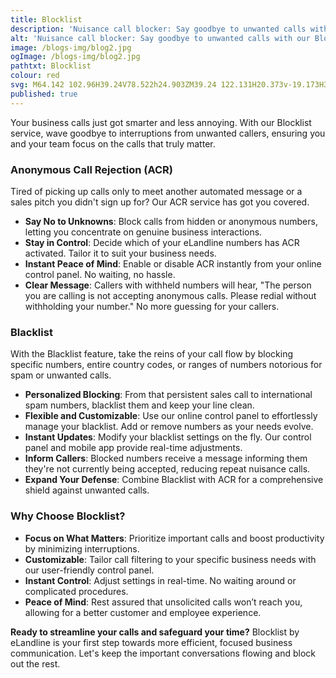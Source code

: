 ```yaml
---
title: Blocklist
description: 'Nuisance call blocker: Say goodbye to unwanted calls with our Blocklist feature.'
alt: 'Nuisance call blocker: Say goodbye to unwanted calls with our Blocklist feature.'
image: /blogs-img/blog2.jpg
ogImage: /blogs-img/blog2.jpg
pathtxt: Blocklist
colour: red
svg: M64.142 102.96H39.24V78.522h24.903ZM39.24 122.131H20.373v-19.173H39.24Zm-18.866-19.173H4.53V87.167h15.843Zm43.394 24.814v-24.814c26.41 0 46.784-25.94 36.597-53.388c-3.775-10.15-11.694-18.42-22.26-22.181c-27.167-9.772-53.2 10.527-53.2 36.468H0c0-41.354 40.37-74.064 84.52-60.53c19.242 6.017 34.334 21.055 40.37 40.23c13.581 43.985-19.245 84.214-61.123 84.214Zm0 0
published: true
---
```


Your business calls just got smarter and less annoying. With our Blocklist service, wave goodbye to interruptions from unwanted callers, ensuring you and your team focus on the calls that truly matter.

### Anonymous Call Rejection (ACR)

Tired of picking up calls only to meet another automated message or a sales pitch you didn't sign up for? Our ACR service has got you covered.

- **Say No to Unknowns**: Block calls from hidden or anonymous numbers, letting you concentrate on genuine business interactions.
- **Stay in Control**: Decide which of your eLandline numbers has ACR activated. Tailor it to suit your business needs.
- **Instant Peace of Mind**: Enable or disable ACR instantly from your online control panel. No waiting, no hassle.
- **Clear Message**: Callers with withheld numbers will hear, "The person you are calling is not accepting anonymous calls. Please redial without withholding your number." No more guessing for your callers.

### Blacklist

With the Blacklist feature, take the reins of your call flow by blocking specific numbers, entire country codes, or ranges of numbers notorious for spam or unwanted calls.

- **Personalized Blocking**: From that persistent sales call to international spam numbers, blacklist them and keep your line clean.
- **Flexible and Customizable**: Use our online control panel to effortlessly manage your blacklist. Add or remove numbers as your needs evolve.
- **Instant Updates**: Modify your blacklist settings on the fly. Our control panel and mobile app provide real-time adjustments.
- **Inform Callers**: Blocked numbers receive a message informing them they're not currently being accepted, reducing repeat nuisance calls.
- **Expand Your Defense**: Combine Blacklist with ACR for a comprehensive shield against unwanted calls.

### Why Choose Blocklist?

- **Focus on What Matters**: Prioritize important calls and boost productivity by minimizing interruptions.
- **Customizable**: Tailor call filtering to your specific business needs with our user-friendly control panel.
- **Instant Control**: Adjust settings in real-time. No waiting around or complicated procedures.
- **Peace of Mind**: Rest assured that unsolicited calls won’t reach you, allowing for a better customer and employee experience.

**Ready to streamline your calls and safeguard your time?** Blocklist by eLandline is your first step towards more efficient, focused business communication. Let's keep the important conversations flowing and block out the rest.
